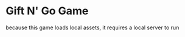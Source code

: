 Gift N' Go Game
===============

because this game loads local assets, it requires a local server to run